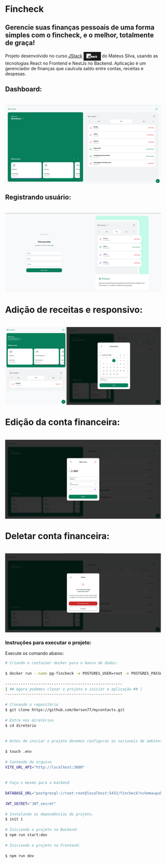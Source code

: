 # Fincheck

## Gerencie suas finanças pessoais de uma forma simples com o fincheck, e o melhor, totalmente de graça!

Projeto desenvolvido no curso [JStack](https://jstack.com.br/) <span><img style="width: 56px" src="demo/logo-curso.png" align="center" /></span> do Mateus Silva, usando as técnologias React no Frontend e NestJs no Backend. Aplicação é um gerenciador de finanças que caulcula saldo entre contas, receitas e despesas.

## Dashboard:
<h1>
    <img src="demo/Home.png" align="center" />
</h1>

## Registrando usuário:
<h1>
    <img src="demo/register.png" align="center" />
</h1>

# Adição de receitas e responsivo:
<h1>
    <img src="demo/responsive.png" align="center" />
</h1> 

# Edição da conta financeira:
<h1>
    <img src="demo/Edit.png" align="center" />
</h1> 

# Deletar conta financeira:
<h1>
    <img src="demo/delete-account.png" align="center" />
</h1> 


### **Instruções para executar o projeto**:

Execute os comando abaixo:

```bash
# Criando o container docker para o banco de dados:

$ docker run --name pg-fincheck -e POSTGRES_USER=root -e POSTGRES_PASSWORD=root -p 5432:5432 -d postgres

-----------------------------------------------------
| ## Agora podemos clonar o projeto e iniciar a aplicação ## |
-----------------------------------------------------

# Clonando o repositório
$ git clone https://github.com/Gerson77/mycontacts.git

# Entre nos diretórios
$ cd diretório


# Antes de iniciar o projeto devemos configuras as variaveis de ambiente. Crie um arquivo .env com a url da API no diretório Frontend

$ touch .env

# Conteúdo do arquivo
VITE_URL_API="http://localhost:3000"


# Faça o mesmo para o backend

DATABASE_URL="postgresql://root:root@localhost:5432/fincheck?schema=public"

JWT_SECRET="JWT_secret"

# Instalando as dependências do projeto.
$ init i

# Iniciando o projeto no Backend:
$ npm run start:dev

# Iniciando o projeto no Frontend:

$ npm run dev
```
